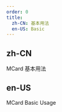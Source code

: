 ```yaml
---
order: 0
title:
  zh-CN: 基本用法
  en-US: Basic
---
```


## zh-CN

MCard 基本用法

## en-US

MCard Basic Usage
